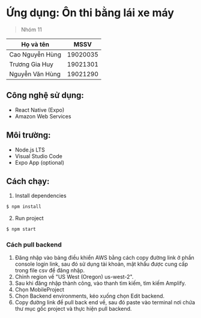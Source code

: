# Ứng dụng: Ôn thi bằng lái xe máy

> Nhóm 11

| Họ và tên       | MSSV     |
| --------------- | -------- |
| Cao Nguyễn Hùng | 19020035 |
| Trương Gia Huy  | 19021301 |
| Nguyễn Văn Hùng | 19021290 |

## Công nghệ sử dụng:

- React Native (Expo)
- Amazon Web Services

## Môi trường:

- Node.js LTS
- Visual Studio Code
- Expo App (optional)

## Cách chạy:

1. Install dependencies

```sh
$ npm install
```

2. Run project

```sh
$ npm start
```

### Cách pull backend

1. Đăng nhập vào bảng điều khiển AWS bằng cách copy đường link ở phần console login link, sau đó sử dụng tài khoản, mật khẩu được cung cấp trong file csv để đăng nhập.
2. Chỉnh region về "US West (Oregon) us-west-2".
3. Sau khi đăng nhập thành công, vào thanh tìm kiếm, tìm kiếm Amplify.
4. Chọn MobileProject
5. Chọn Backend environments, kéo xuống chọn Edit backend.
6. Copy đường link để pull back end về, sau đó paste vào terminal nơi chứa thư mục gốc project và thực hiện pull backend.

